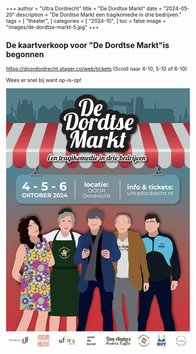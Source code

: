 +++
author = "Ultra Dordrecht"
title = "De Dordtse Markt"
date = "2024-05-20"
description = "De Dordtse Markt een tragikomedie in drie bedrijven."
tags = [
    "theater",
]
categories = [
    "2024-10",
]
toc = false
image = "images/de-dordtse-markt-5.jpg"
+++

## De kaartverkoop voor "De Dordtse Markt"is begonnen

https://doordordrecht.stager.co/web/tickets
(Scroll naar 4-10, 5-10 of 6-10)

Wees er snel bij want op-is-op!

[![Poster](./images/MarktPoster.jpg)](/post/de-dordtse-markt/)

